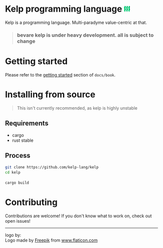 # Kelp programming language <img src="./kelp.svg" width="20">
Kelp is a programming language. Multi-paradyme value-centric at that.

> ### bevare kelp is under heavy development. all is subject to change

# Getting started
Please refer to the [getting started](https://github.com/kelp-lang/kelp/blob/master/docs/book/getting_started.md) section of `docs/book`.

# Installing from source
> This isn't currently recommended, as kelp is highly unstable
## Requirements
- cargo
- rust stable
## Process
```bash
git clone https://github.com/kelp-lang/kelp
cd kelp

cargo build
```

# Contributing
Contributions are welcome! If you don't know what to work on, check out open issues!

---
logo by:<br>
Logo made by <a href="https://www.flaticon.com/authors/freepik" title="Freepik">Freepik</a> from <a href="https://www.flaticon.com/" title="Flaticon"> www.flaticon.com</a>
